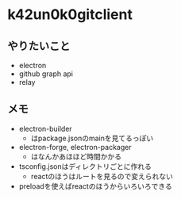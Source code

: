 # k42un0k0gitclient

## やりたいこと

- electron
- github graph api
- relay

## メモ

- electron-builder
  - はpackage.jsonのmainを見てるっぽい
- electron-forge, electron-packager
  - はなんかあほほど時間かかる
- tsconfig.jsonはディレクトリごとに作れる
  - reactのほうはルートを見るので変えられない
- preloadを使えばreactのほうからいろいろできる
